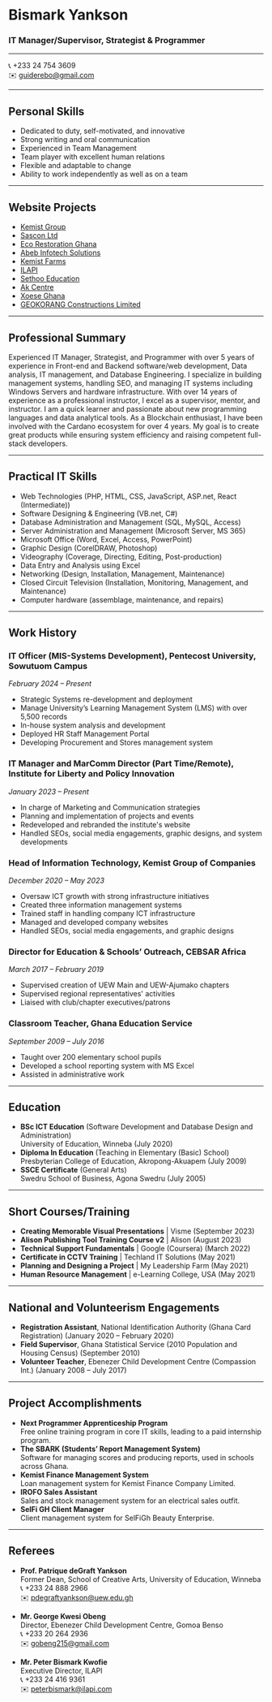 # Bismark Yankson

### IT Manager/Supervisor, Strategist & Programmer

---

📞 +233 24 754 3609  
✉️ guiderebo@gmail.com  

---

## Personal Skills
- Dedicated to duty, self-motivated, and innovative
- Strong writing and oral communication
- Experienced in Team Management
- Team player with excellent human relations
- Flexible and adaptable to change
- Ability to work independently as well as on a team

---

## Website Projects
- [Kemist Group](https://kemistgroup.com)
- [Sascon Ltd](https://sasconltd.com)
- [Eco Restoration Ghana](https://eco-restorationghana.org)
- [Abeb Infotech Solutions](https://abebinfotechsolutions.net)
- [Kemist Farms](https://kemistfarms.com)
- [ILAPI](https://ilapi.org)
- [Sethoo Education](https://sethoo.edu.gh)
- [Ak Centre](https://ak-centre.com)
- [Xoese Ghana](https://xoeseghana.org)
- [GEOKORANG Constructions Limited](https://geokorangconstructions.com/)

---

## Professional Summary
Experienced IT Manager, Strategist, and Programmer with over 5 years of experience in Front-end and Backend software/web development, Data analysis, IT management, and Database Engineering. I specialize in building management systems, handling SEO, and managing IT systems including Windows Servers and hardware infrastructure. With over 14 years of experience as a professional instructor, I excel as a supervisor, mentor, and instructor. I am a quick learner and passionate about new programming languages and data analytical tools. As a Blockchain enthusiast, I have been involved with the Cardano ecosystem for over 4 years. My goal is to create great products while ensuring system efficiency and raising competent full-stack developers.

---

## Practical IT Skills
- Web Technologies (PHP, HTML, CSS, JavaScript, ASP.net, React (Intermediate))
- Software Designing & Engineering (VB.net, C#)
- Database Administration and Management (SQL, MySQL, Access)
- Server Administration and Management (Microsoft Server, MS 365)
- Microsoft Office (Word, Excel, Access, PowerPoint)
- Graphic Design (CorelDRAW, Photoshop)
- Videography (Coverage, Directing, Editing, Post-production)
- Data Entry and Analysis using Excel
- Networking (Design, Installation, Management, Maintenance)
- Closed Circuit Television (Installation, Monitoring, Management, and Maintenance)
- Computer hardware (assemblage, maintenance, and repairs)

---

## Work History

### IT Officer (MIS-Systems Development), Pentecost University, Sowutuom Campus
_February 2024 – Present_
- Strategic Systems re-development and deployment
- Manage University’s Learning Management System (LMS) with over 5,500 records
- In-house system analysis and development
- Deployed HR Staff Management Portal
- Developing Procurement and Stores management system

### IT Manager and MarComm Director (Part Time/Remote), Institute for Liberty and Policy Innovation
_January 2023 – Present_
- In charge of Marketing and Communication strategies
- Planning and implementation of projects and events
- Redeveloped and rebranded the institute's website
- Handled SEOs, social media engagements, graphic designs, and system developments

### Head of Information Technology, Kemist Group of Companies
_December 2020 – May 2023_
- Oversaw ICT growth with strong infrastructure initiatives
- Created three information management systems
- Trained staff in handling company ICT infrastructure
- Managed and developed company websites
- Handled SEOs, social media engagements, and graphic designs

### Director for Education & Schools’ Outreach, CEBSAR Africa
_March 2017 – February 2019_
- Supervised creation of UEW Main and UEW-Ajumako chapters
- Supervised regional representatives' activities
- Liaised with club/chapter executives/patrons

### Classroom Teacher, Ghana Education Service
_September 2009 – July 2016_
- Taught over 200 elementary school pupils
- Developed a school reporting system with MS Excel
- Assisted in administrative work

---

## Education
- **BSc ICT Education** (Software Development and Database Design and Administration)  
  University of Education, Winneba (July 2020)
- **Diploma In Education** (Teaching in Elementary (Basic) School)  
  Presbyterian College of Education, Akropong-Akuapem (July 2009)
- **SSCE Certificate** (General Arts)  
  Swedru School of Business, Agona Swedru (July 2005)

---

## Short Courses/Training
- **Creating Memorable Visual Presentations** | Visme (September 2023)
- **Alison Publishing Tool Training Course v2** | Alison (August 2023)
- **Technical Support Fundamentals** | Google (Coursera) (March 2022)
- **Certificate in CCTV Training** | Techland IT Solutions (May 2021)
- **Planning and Designing a Project** | My Leadership Farm (May 2021)
- **Human Resource Management** | e-Learning College, USA (May 2021)

---

## National and Volunteerism Engagements
- **Registration Assistant**, National Identification Authority (Ghana Card Registration) (January 2020 – February 2020)
- **Field Supervisor**, Ghana Statistical Service (2010 Population and Housing Census) (September 2010)
- **Volunteer Teacher**, Ebenezer Child Development Centre (Compassion Int.) (January 2008 – July 2017)

---

## Project Accomplishments
- **Next Programmer Apprenticeship Program**  
  Free online training program in core IT skills, leading to a paid internship program.
- **The SBARK (Students’ Report Management System)**  
  Software for managing scores and producing reports, used in schools across Ghana.
- **Kemist Finance Management System**  
  Loan management system for Kemist Finance Company Limited.
- **IROFO Sales Assistant**  
  Sales and stock management system for an electrical sales outfit.
- **SelFi GH Client Manager**  
  Client management system for SelFiGh Beauty Enterprise.

---

## Referees
- **Prof. Patrique deGraft Yankson**  
  Former Dean, School of Creative Arts, University of Education, Winneba  
  📞 +233 24 888 2966  
  ✉️ pdegraftyankson@uew.edu.gh

- **Mr. George Kwesi Obeng**  
  Director, Ebenezer Child Development Centre, Gomoa Benso  
  📞 +233 20 264 2936  
  ✉️ gobeng215@gmail.com

- **Mr. Peter Bismark Kwofie**  
  Executive Director, ILAPI  
  📞 +233 24 416 9361  
  ✉️ peterbismark@ilapi.com
